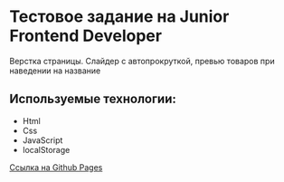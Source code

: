 # Тестовое задание на Junior Frontend Developer

Верстка страницы. Слайдер с автопрокруткой, превью товаров при наведении на название

## Используемые технологии:

* Html
* Css
* JavaScript
* localStorage

[Ссылка на Github Pages](https://eno-tech0.github.io/page-slider/)
